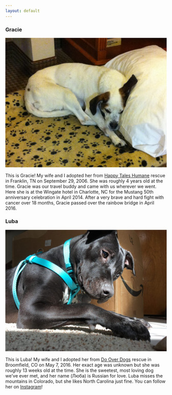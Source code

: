 ```yaml
---
layout: default
---
```




### Gracie

![Gracie](/assets/images/gracie2.jpg)

This is Gracie!  My wife and I adopted her from [Happy Tales Humane](https://happytaleshumane.com)
rescue in Franklin, TN on September 29, 2006.  She was roughly 4 years old at the time.  Gracie was our
travel buddy and came with us wherever we went.  Here she is at the Wingate hotel in Charlotte, NC for the
Mustang 50th anniversary celebration in April 2014.  After a very brave and hard fight with cancer over 18 months, Gracie
passed over the rainbow bridge in April 2016.

### Luba

![Luba](/assets/images/luba1.jpg)

This is Luba!  My wife and I adopted her from [Do Over Dogs](https://www.facebook.com/DoOverDogs/)
rescue in Broomfield, CO on May 7, 2016.  Her exact age was unknown but she was roughly 13 weeks old at the time.
She is the sweetest, most loving dog we've ever met, and her name (Люба) is Russian for love.  Luba misses the mountains
in Colorado, but she likes North Carolina just fine.  You can follow her on [Instagram](https://www.instagram.com/luba_means_love/)!

